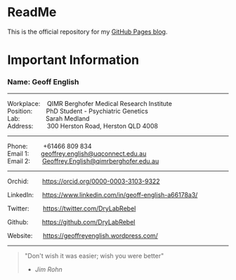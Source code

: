 ReadMe
======

This is the official repository for my [GitHub Pages blog](https://drylabrebel.github.io).

Important Information
=====================

### Name: Geoff English ### 

---

Workplace:&nbsp;&nbsp;&nbsp;                          QIMR Berghofer Medical Research Institute  
Position:&nbsp;&nbsp;&nbsp;&nbsp;&nbsp;&nbsp;&nbsp;   PhD Student - Psychiatric Genetics  
Lab:&nbsp;&nbsp;&nbsp;&nbsp;&nbsp;&nbsp;&nbsp;&nbsp;&nbsp;&nbsp;&nbsp;&nbsp;&nbsp;&nbsp;    Sarah Medland  
Address:&nbsp;&nbsp;&nbsp;&nbsp;&nbsp;&nbsp;&nbsp;    300 Herston Road, Herston QLD 4008  

---

Phone:&nbsp;&nbsp;&nbsp;&nbsp;&nbsp;&nbsp;&nbsp;&nbsp;  +61466 809 834  
Email 1:&nbsp;&nbsp;&nbsp;&nbsp;&nbsp;&nbsp;  geoffrey.english@uqconnect.edu.au  
Email 2:&nbsp;&nbsp;&nbsp;&nbsp;&nbsp;&nbsp;  Geoffrey.English@qimrberghofer.edu.au  

---

Orchid:&nbsp;&nbsp;&nbsp;&nbsp;&nbsp;&nbsp;&nbsp;  https://orcid.org/0000-0003-3103-9322  

LinkedIn:&nbsp;&nbsp;&nbsp;&nbsp;   https://www.linkedin.com/in/geoff-english-a66178a3/  

Twitter:&nbsp;&nbsp;&nbsp;&nbsp;&nbsp;&nbsp;&nbsp; https://twitter.com/DryLabRebel  

Github:&nbsp;&nbsp;&nbsp;&nbsp;&nbsp;&nbsp;&nbsp;  https://github.com/DryLabRebel  

Website:&nbsp;&nbsp;&nbsp;&nbsp;&nbsp;   https://geoffreyenglish.wordpress.com/  

---

> "Don't wish it was easier; wish you were better" 
> - *Jim Rohn*

